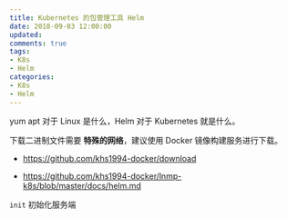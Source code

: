 ```yaml
---
title: Kubernetes 的包管理工具 Helm
date: 2018-09-03 12:00:00
updated:
comments: true
tags:
- K8s
- Helm
categories:
- K8s
- Helm
---
```


yum apt 对于 Linux 是什么，Helm 对于 Kubernetes 就是什么。

<!--more-->

下载二进制文件需要 **特殊的网络**，建议使用 Docker 镜像构建服务进行下载。

* https://github.com/khs1994-docker/download

* https://github.com/khs1994-docker/lnmp-k8s/blob/master/docs/helm.md

`init` 初始化服务端
